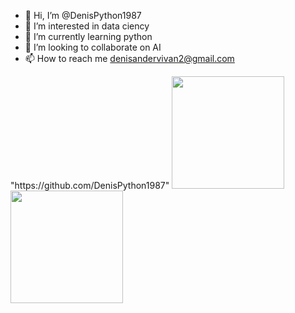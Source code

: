 - 👋 Hi, I’m @DenisPython1987
- 👀 I’m interested in data ciency
- 🌱 I’m currently learning python
- 💞️ I’m looking to collaborate on AI
- 📫 How to reach me denisandervivan2@gmail.com

<div>
  <href>"https://github.com/DenisPython1987"</href>
  <img height="180em" src="https://github-readme-stats.vercel.app/api?username=DenisPython1987"/>
  <img height="180em" src="https://github.com/DenisPython1987/github-readme-stats"/>
</div>
